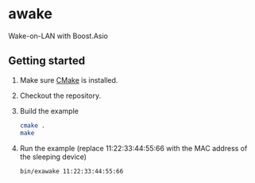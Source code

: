 awake
=====

Wake-on-LAN with Boost.Asio


Getting started
---------------

1. Make sure [CMake](http://cmake.org/) is installed.

2. Checkout the repository.

3. Build the example

   ```bash
   cmake .
   make
   ```
4. Run the example (replace 11:22:33:44:55:66 with the MAC address of the sleeping device)

   ```bash
   bin/exawake 11:22:33:44:55:66
   ```

